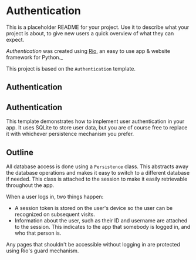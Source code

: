 # Authentication

This is a placeholder README for your project. Use it to describe what your
project is about, to give new users a quick overview of what they can expect.

_Authentication_ was created using [Rio](https://rio.dev/), an easy to
use app & website framework for Python._

This project is based on the `Authentication` template.

## Authentication

## Authentication

This template demonstrates how to implement user authentication in your app. It
uses SQLite to store user data, but you are of course free to replace it with
whichever persistence mechanism you prefer.

## Outline

All database access is done using a `Persistence` class. This abstracts away the
database operations and makes it easy to switch to a different database if
needed. This class is attached to the session to make it easily retrievable
throughout the app.

When a user logs in, two things happen:

- A session token is stored on the user's device so the user can be recognized
  on subsequent visits.
- Information about the user, such as their ID and username are attached to the
  session. This indicates to the app that somebody is logged in, and who that
  person is.

Any pages that shouldn't be accessible without logging in are protected using
Rio's guard mechanism.
